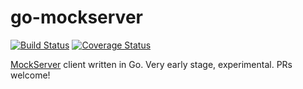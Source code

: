# go-mockserver
[![Build Status](https://api.travis-ci.org/ibrt/go-compose.svg?branch=master)](https://travis-ci.org/ibrt/go-compose?branch=master)
[![Coverage Status](https://coveralls.io/repos/github/ibrt/go-compose/badge.svg?branch=master)](https://coveralls.io/github/ibrt/go-compose?branch=master)

[MockServer](http://www.mock-server.com/) client written in Go. Very early stage, experimental. PRs welcome!
